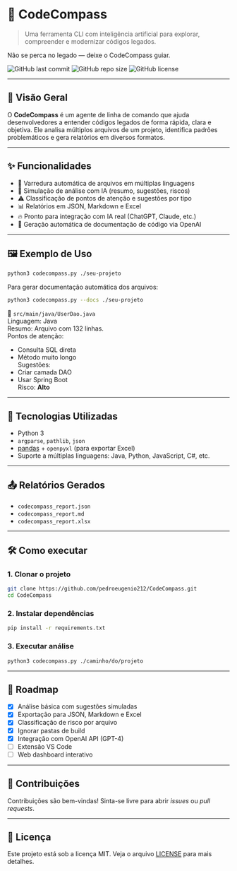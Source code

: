 # 🧭 CodeCompass
> Uma ferramenta CLI com inteligência artificial para explorar, compreender e modernizar códigos legados.

Não se perca no legado — deixe o CodeCompass guiar.

![GitHub last commit](https://img.shields.io/github/last-commit/pedroeugenio212/CodeCompass)
![GitHub repo size](https://img.shields.io/github/repo-size/pedroeugenio212/CodeCompass)
![GitHub license](https://img.shields.io/github/license/pedroeugenio212/CodeCompass)

---

## 📌 Visão Geral

O **CodeCompass** é um agente de linha de comando que ajuda desenvolvedores a entender códigos legados de forma rápida, clara e objetiva. Ele analisa múltiplos arquivos de um projeto, identifica padrões problemáticos e gera relatórios em diversos formatos.

---

## ✨ Funcionalidades

- 📁 Varredura automática de arquivos em múltiplas linguagens
- 🧠 Simulação de análise com IA (resumo, sugestões, riscos)
- ⚠️ Classificação de pontos de atenção e sugestões por tipo
- 📊 Relatórios em JSON, Markdown e Excel
- 🔥 Pronto para integração com IA real (ChatGPT, Claude, etc.)
- 📝 Geração automática de documentação de código via OpenAI

---

## 🖼️ Exemplo de Uso

```bash
python3 codecompass.py ./seu-projeto
```

Para gerar documentação automática dos arquivos:

```bash
python3 codecompass.py --docs ./seu-projeto
```

📄 `src/main/java/UserDao.java`  
Linguagem: Java  
Resumo: Arquivo com 132 linhas.  
Pontos de atenção:
- Consulta SQL direta  
- Método muito longo  
Sugestões:
- Criar camada DAO  
- Usar Spring Boot  
Risco: **Alto**

---

## 🧩 Tecnologias Utilizadas

- Python 3
- `argparse`, `pathlib`, `json`
- [pandas](https://pandas.pydata.org/) + `openpyxl` (para exportar Excel)
- Suporte a múltiplas linguagens: Java, Python, JavaScript, C#, etc.

---

## 📤 Relatórios Gerados

- `codecompass_report.json`
- `codecompass_report.md`
- `codecompass_report.xlsx`

---

## 🛠️ Como executar

### 1. Clonar o projeto
```bash
git clone https://github.com/pedroeugenio212/CodeCompass.git
cd CodeCompass
```

### 2. Instalar dependências
```bash
pip install -r requirements.txt
```

### 3. Executar análise
```bash
python3 codecompass.py ./caminho/do/projeto
```

---

## 📅 Roadmap

- [x] Análise básica com sugestões simuladas
- [x] Exportação para JSON, Markdown e Excel
- [x] Classificação de risco por arquivo
- [x] Ignorar pastas de build
- [x] Integração com OpenAI API (GPT-4)
- [ ] Extensão VS Code
- [ ] Web dashboard interativo

---

## 🤝 Contribuições

Contribuições são bem-vindas! Sinta-se livre para abrir *issues* ou *pull requests*.

---

## 📜 Licença

Este projeto está sob a licença MIT. Veja o arquivo [LICENSE](LICENSE) para mais detalhes.
